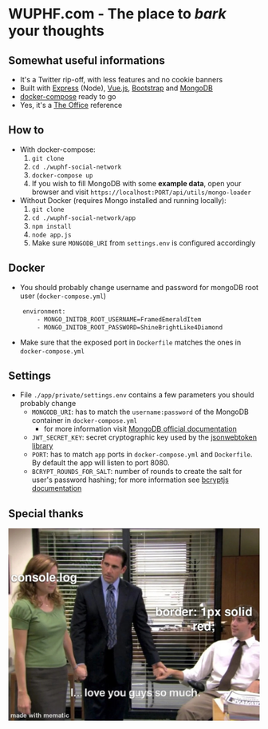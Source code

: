 # WUPHF.com - The place to _bark_ your thoughts

## Somewhat useful informations
- It's a Twitter rip-off, with less features and no cookie banners
- Built with [Express](https://expressjs.com/) (Node), [Vue.js](https://vuejs.org/), [Bootstrap](https://getbootstrap.com/) and [MongoDB](https://www.mongodb.com/)
- [docker-compose](https://docs.docker.com/compose/) ready to go
- Yes, it's a [The Office](https://theoffice.fandom.com/wiki/WUPHF.com_(Website)) reference

## How to
- With docker-compose:
    1. `git clone`
    2. `cd ./wuphf-social-network`
    3. `docker-compose up`
    4. If you wish to fill MongoDB with some **example data**, open your browser and visit `https://localhost:PORT/api/utils/mongo-loader`
- Without Docker (requires Mongo installed and running locally):
    1. `git clone`
    2. `cd ./wuphf-social-network/app`
    3. `npm install`
    4. `node app.js`
    5. Make sure `MONGODB_URI` from `settings.env` is configured accordingly

## Docker
- You should probably change username and password for mongoDB root user (`docker-compose.yml`)
```
    environment:
        - MONGO_INITDB_ROOT_USERNAME=FramedEmeraldItem
        - MONGO_INITDB_ROOT_PASSWORD=ShineBrightLike4Diamond
```
- Make sure that the exposed port in `Dockerfile` matches the ones in `docker-compose.yml`

## Settings
- File `./app/private/settings.env` contains a few parameters you should probably change
    - `MONGODB_URI`: has to match the `username:password` of the MongoDB container in `docker-compose.yml`
        - for more information visit [MongoDB official documentation](https://www.mongodb.com/compatibility/docker#using-mongodb-with-docker-compose)
    - `JWT_SECRET_KEY`: secret cryptographic key used by the [jsonwebtoken library](https://www.npmjs.com/package/jsonwebtoken)
    - `PORT`: has to match `app` ports in `docker-compose.yml` and `Dockerfile`. By default the app will listen to port 8080.
    - `BCRYPT_ROUNDS_FOR_SALT`: number of rounds to create the salt for user's password hashing; for more information see [bcryptjs documentation](https://www.npmjs.com/package/bcryptjs)

## Special thanks
![Thank you JS console.log and CSS borders](./app/public/imgs/special-thanks.jpg)